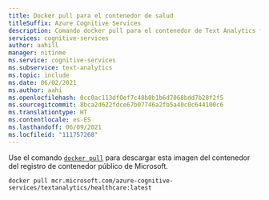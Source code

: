```yaml
---
title: Docker pull para el contenedor de salud
titleSuffix: Azure Cognitive Services
description: Comando docker pull para el contenedor de Text Analytics for Health
services: cognitive-services
author: aahill
manager: nitinme
ms.service: cognitive-services
ms.subservice: text-analytics
ms.topic: include
ms.date: 06/02/2021
ms.author: aahi
ms.openlocfilehash: 0cc0ac113df0ef7c48b0b1b6d7068bdd7b28f2f5
ms.sourcegitcommit: 8bca2d622fdce67b07746a2fb5a40c0c644100c6
ms.translationtype: HT
ms.contentlocale: es-ES
ms.lasthandoff: 06/09/2021
ms.locfileid: "111757268"
---
```

Use el comando [`docker pull`](https://docs.docker.com/engine/reference/commandline/pull/) para descargar esta imagen del contenedor del registro de contenedor público de Microsoft.

```
docker pull mcr.microsoft.com/azure-cognitive-services/textanalytics/healthcare:latest
```
